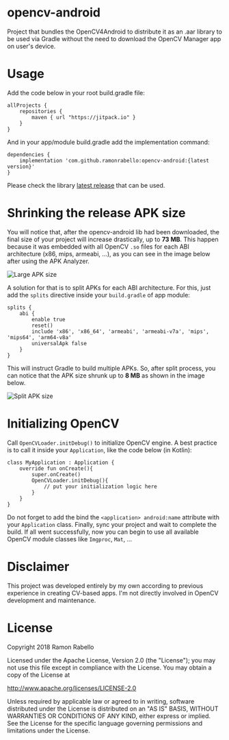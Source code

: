 # opencv-android
Project that bundles the OpenCV4Android to distribute it as an .aar library to be used via Gradle
without the need to download the OpenCV Manager app on user's device.

# Usage
Add the code below in your root build.gradle file:

    allProjects {
        repositories {
            maven { url "https://jitpack.io" }
        }
    }
    
And in your app/module build.gradle add the implementation command:
    
    dependencies {
        implementation 'com.github.ramonrabello:opencv-android:{latest version}'
    }

Please check the library [latest release](https://www.github.com/ramonrabello/opencv-android/releases) that can be used. 

# Shrinking the release APK size
You will notice that, after the opencv-android lib had been
downloaded, the final size of your project will increase
drastically, up to __73 MB__. This happen because it was embedded with
all OpenCV `.so` files for each ABI architecture (x86, mips, armeabi, ...), as
you can see in the image below after using the APK Analyzer.

![Large APK size](https://github.com/ramonrabello/opencv-android/blob/master/images/large-apk-size.png)

A solution for that is to split APKs for
each ABI architecture. For this, just add the `splits` directive
inside your `build.gradle` of app module:

    splits {
        abi {
            enable true
            reset()
            include 'x86', 'x86_64', 'armeabi', 'armeabi-v7a', 'mips', 'mips64', 'arm64-v8a'
            universalApk false
        }
    }

This will instruct Gradle to build multiple APKs. So, after
split process, you can notice that the APK size
shrunk up to __8 MB__ as shown in the image below.

![Split APK size](https://github.com/ramonrabello/opencv-android/blob/master/images/split-apk-size.png)    

# Initializing OpenCV
Call `OpenCVLoader.initDebug()` to initialize OpenCV 
engine. A best practice is to call it inside your 
`Application`, like the code below (in Kotlin):

    class MyApplication : Application {
        override fun onCreate(){
            super.onCreate()
            OpenCVLoader.initDebug(){
                // put your initialization logic here
            }
        }
    }

Do not forget to add the bind the `<application> android:name` attribute
with your `Application` class. Finally, sync your project and wait to complete the build. 
If all went successfully, now you can begin to use all 
available OpenCV module classes like `Imgproc`, `Mat`, ...

# Disclaimer
This project was developed entirely by my own according
to previous experience in creating CV-based apps. I'm
not directly involved in OpenCV development and
maintenance.
    
# License
Copyright 2018 Ramon Rabello

Licensed under the Apache License, Version 2.0 (the "License");
you may not use this file except in compliance with the License.
You may obtain a copy of the License at

   http://www.apache.org/licenses/LICENSE-2.0

Unless required by applicable law or agreed to in writing, software
distributed under the License is distributed on an "AS IS" BASIS,
WITHOUT WARRANTIES OR CONDITIONS OF ANY KIND, either express or implied.
See the License for the specific language governing permissions and
limitations under the License.
